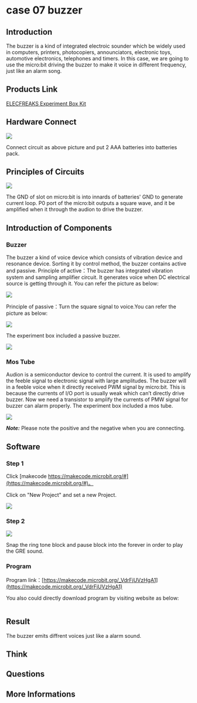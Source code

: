 # case 07 buzzer 

## Introduction ##

 The buzzer is a kind of integrated electroic sounder which be widely used in computers, printers, photocopiers, announciators, electronic toys, automotive electronics, telephones and timers. In this case, we are going to use the micro:bit driving the buzzer to make it voice in different frequency, just like an alarm song.

## Products Link

[ELECFREAKS Experiment Box Kit](https://shop.elecfreaks.com/products/elecfreaks-experiment-box-kit-without-micro-bit-board?_pos=1&_sid=ac099db2f&_ss=r)

## Hardware Connect ##

![](./images/4EceRG6.png)

 Connect circuit as above picture and put 2 AAA batteries into batteries pack.

## Principles of Circuits ##

![](./images/kl4b2QE.png)

 The GND of slot on micro:bit is into innards of batteries' GND to generate current loop.
 P0 port of the micro:bit outputs a square wave, and it be amplified when it through the audion to drive the buzzer.

## Introduction of Components ##

### Buzzer ###
 The buzzer a kind of voice device which consists of vibration device and resonance device. Sorting it by control method, the buzzer contains active and passive.
 Principle of active：The buzzer has integrated vibration system and sampling amplifier circuit. It generates voice when DC electrical source is getting through it. You can refer the picture as below:

![](./images/spNnKiB.jpg)

 Principle of passive：Turn the square signal to voice.You can refer the picture as below:

![](./images/kNHyjjl.jpg)

 The experiment box included a passive buzzer.

![](./images/xyNlKjk.jpg)

### Mos Tube ###

 Audion is a semiconductor device to control the current. It is used to amplify the feeble signal to electronic signal with large amplitudes. The buzzer will in a feeble voice when it directly received PWM signal by micro:bit. This is because the currents of I/O port is usually weak which can’t directly drive buzzer. Now we need a transistor to amplify the currents of PMW signal for buzzer can alarm properly.
 The experiment box included a mos tube.

![](./images/NnmYwRp.jpg)

***Note:*** Please note the positive and the negative when you are connecting.

## Software

### Step 1

 Click [makecode https://makecode.microbit.org/#](https://makecode.microbit.org/#)。

 Click on "New Project" and set a new Project.

![](./images/t34k5Zb.png)

### Step 2

![](./images/vyb4j8a.png)

 Snap the ring tone block and pause block into the forever in order to play the GRE sound.

### Program

 Program link：[https://makecode.microbit.org/_VdrFjUVzHgA1](https://makecode.microbit.org/_VdrFjUVzHgA1)

 You also could directly download program by visiting website as below:

<div style="position:relative;height:0;paddingbottom:70%;overflow:hidden;"><iframe style="position:absolute;top:0;left:0;width:100%;height:100%;" src="https://makecode.microbit.org/#pub:_VdrFjUVzHgA1" frameborder="0" sandbox="allowpopups allowforms allowscripts allowsameorigin"></iframe></div>  


## Result

 The buzzer emits diffrent voices just like a alarm sound. 

## Think



## Questions



## More Informations 


